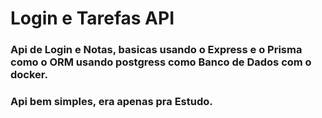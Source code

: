 # Login e Tarefas API


### Api de Login e Notas, basicas usando o Express e o Prisma como o ORM usando postgress como Banco de Dados com o docker.
### Api bem simples, era apenas pra Estudo.
